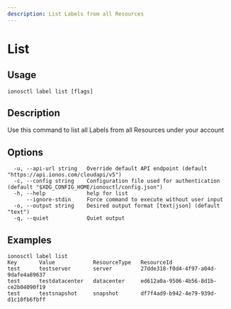 ```yaml
---
description: List Labels from all Resources
---
```


# List

## Usage

```text
ionosctl label list [flags]
```

## Description

Use this command to list all Labels from all Resources under your account

## Options

```text
  -u, --api-url string   Override default API endpoint (default "https://api.ionos.com/cloudapi/v5")
  -c, --config string    Configuration file used for authentication (default "$XDG_CONFIG_HOME/ionosctl/config.json")
  -h, --help             help for list
      --ignore-stdin     Force command to execute without user input
  -o, --output string    Desired output format [text|json] (default "text")
  -q, --quiet            Quiet output
```

## Examples

```text
ionosctl label list 
Key       Value            ResourceType   ResourceId
test      testserver       server         27dde318-f0d4-4f97-a04d-9dafe4a89637
test      testdatacenter   datacenter     ed612a0a-9506-4b56-8d1b-ce2b04090f19
test      testsnapshot     snapshot       df7f4ad9-b942-4e79-939d-d1c10fb6fbff
```

